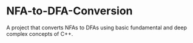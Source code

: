 # NFA-to-DFA-Conversion
A project that converts NFAs to DFAs using basic fundamental and deep complex concepts of C++. 

